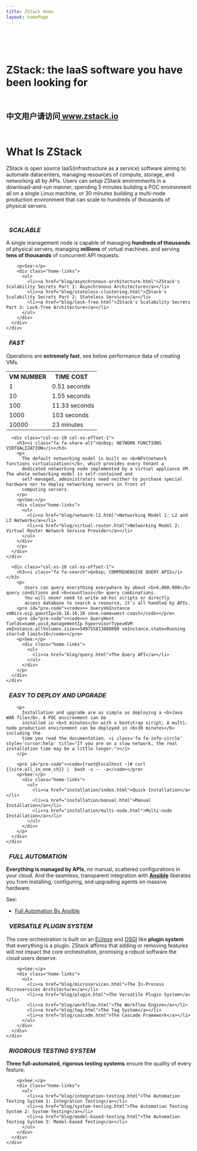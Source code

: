 ```yaml
---
title: ZStack Home
layout: homePage
---
```

<div class="home-slogan-background">
  <div class="homepage-intro">
    <div class="container">
      <div class="row">
        <div class="col-xs-10 col-xs-offset-1" style="padding-top: 50px">
            <h1 class="homepage-slogan">ZStack: the IaaS software you have been looking for</h1>
        </div>
      </div>
    </div>
  </div>
</div>

<div class="homepage-padding-even">
  <div class="container">
    <div class="row">
      <div class="col-xs-10 col-xs-offset-1" style="padding-top: 10px">
        <h2>中文用户请访问<a href="http://zstack.io/"> www.zstack.io </a></h2>   
      </div>
    </div>
  </div>
</div>

<div class="homepage-padding-odd">
    <div class="row">
      <div class="col-xs-10 col-xs-offset-1" style="padding-top: 10px">
        <h1>What Is ZStack</h1>
        <p>
          ZStack is open source IaaS(infrastructure as a service) software aiming to automate datacenters,
          managing resources of compute, storage, and networking all by APIs. Users can setup ZStack
          environments in a download-and-run manner, spending 5 minutes building a POC environment all on a single Linux machine,
          or 30 minutes building a multi-node production environment that can scale to hundreds of thousands of physical servers.
        </p>
      </div>
    </div>
  </div>
</div>


<div class="homepage-padding-even">
  <div class="container">
    <div class="row">
      <div class="col-xs-10 col-xs-offset-1" style="padding-top: 10px">
        <h3><i class="fa fa-sitemap">&nbsp; SCALABLE</i></h3>
        <p>A single management node is capable of managing <b>hundreds of thousands</b> of physical servers, managing <b>millions</b> of virtual machines,
          and serving <b>tens of thousands</b> of concurrent API requests.</p>

        <p>See:</p>
        <div class="home-links">
          <ul>
            <li><a href="blog/asynchronous-architecture.html">ZStack's Scalability Secrets Part 1: Asynchronous Architecture</a></li>
            <li><a href="blog/stateless-clustering.html">ZStack's Scalability Secrets Part 2: Stateless Services</a></li>
            <li><a href="blog/lock-free.html">ZStack's Scalability Secrets Part 3: Lock-free Architecture</a></li>
          </ul>
        </div>
      </div>
    </div>
  </div>
</div>

<div class="homepage-padding-odd">
  <div class="container">
    <div class="row">
      <div class="col-xs-10 col-xs-offset-1">
        <h3><i class="fa fa-bolt">&nbsp; FAST</i></h3>
        <p>Operations are <b>extremely fast</b>, see below performance data of creating VMs.
        <table class="table table-bordered home-table" style="margin-bottom: 0;">
          <tr>
            <th>VM NUMBER</td>
            <th>TIME COST&nbsp;&nbsp;
                <i class='fa fa-info-circle' style='cursor:help' title="Limited by hardware, this data is from a mixed environment containing real VMs created on nested virtualization hypervisor and simulator VMs, which are created by 100 threads using only one management node. We are 100% sure the performance will get better in the real data center with decent hardware."></i>
            </td>
          </tr>
          <tr>
            <td>1</td>
            <td>0.51 seconds</td>
          </tr>
          <tr>
            <td>10</td>
            <td>1.55 seconds</td>
          </tr>
          <tr>
            <td>100</td>
            <td>11.33 seconds</td>
          </tr>
          <tr>
            <td>1000</td>
            <td>103 seconds</td>
          </tr>
          <tr>
            <td>10000</td>
            <td>23 minutes</td>
          </tr>
        </table>
      </div>
    </div>
 </div>
</div>

<div class="homepage-padding-even">
  <div class="container">
    <div class="row">

      <div class="col-xs-10 col-xs-offset-1">
        <h3><i class="fa fa-share-alt">&nbsp; NETWORK FUNCTIONS VIRTUALIZATION</i></h3>
        <p>
          The default networking model is built on <b>NFV(network functions virtualization)</b>, which provides every tenant a
          dedicated networking node implemented by a virtual appliance VM. The whole networking model is self-contained and
          self-managed, administrators need neither to purchase special hardware nor to deploy networking servers in front of
          computing servers.
        </p>
        <p>See:</p>
        <div class="home-links">
          <ul>
            <li><a href="blog/network-l2.html">Networking Model 1: L2 and L3 Network</a></li>
            <li><a href="blog/virtual-router.html">Networking Model 2: Virtual Router Network Service Provider</a></li>
          </ul>
        </div>
        </p>
      </div>
    </div>
  </div>
</div>

<div class="homepage-padding-odd">
  <div class="container">
    <div class="row">

      <div class="col-xs-10 col-xs-offset-1">
        <h3><i class="fa fa-search">&nbsp; COMPREHENSIVE QUERY APIS</i></h3>
        <p>
           Users can query everything everywhere by about <b>4,000,000</b> query conditions and <b>countless</b> query combinations.
           You will never need to write ad-hoc scripts or directly
           access database to search a resource, it's all handled by APIs.
        <pre id="pre-code"><code>>> QueryVmInstance vmNics.eip.guestIp=16.16.16.16 zone.name=west-coast</code></pre>
        <pre id="pre-code"><code>>> QueryHost fields=name,uuid,managementIp hypervisorType=KVM vmInstance.allVolumes.size>=549755813888000 vmInstance.state=Running start=0 limit=10</code></pre>
        <p>See:</p>
          <div class="home-links">
            <ul>
              <li><a href="blog/query.html">The Query API</a></li>
            </ul>
          </div>
        </p>
      </div>
    </div>
  </div>
</div>

<div class="homepage-padding-even">
  <div class="container">
    <div class="row">
      <div class="col-xs-10 col-xs-offset-1">
        <h3><i class="fa fa-leaf">&nbsp; EASY TO DEPLOY AND UPGRADE </i></h3>

        <p>
          Installation and upgrade are as simple as deploying a <b>Java WAR file</b>. A POC environment can be
          installed in <b>5 minutes</b> with a bootstrap script; A multi-node production environment can be deployed in <b>30 minutes</b> including the
          time you read the documentation. <i class='fa fa-info-circle' style='cursor:help' title="If you are on a slow network, the real installation time may be a little longer."></i>
        </p>

        <pre id="pre-code"><code>[root@localhost ~]# curl {{site.all_in_one_ch}} |  bash -s -- -a</code></pre>
        <p>See:</p>
          <div class="home-links">
            <ul>
              <li><a href="installation/index.html">Quick Installation</a></li>
              <li><a href="installation/manual.html">Manual Installation</a></li>
              <li><a href="installation/multi-node.html">Multi-node Installation</a></li>
            </ul>
          </div>
        </p>
      </div>
    </div>
  </div>
</div>

<div class="homepage-padding-odd">
  <div class="container">
    <div class="row">
      <div class="col-xs-10 col-xs-offset-1">
        <h3><i class="fa fa-wrench">&nbsp; FULL AUTOMATION</i></h3>
        <p>
          <b>Everything is managed by APIs</b>, no manual, scattered configurations in your cloud. And
          the seamless, transparent integration with <a href="http://www.ansible.com/home"><b>Ansible</b></a>
          liberates you from installing, configuring, and upgrading agents on massive hardware.
        </p>
        <p>See:</p>
          <div class="home-links">
            <ul>
              <li><a href="blog/ansible.html">Full Automation By Ansible</a></li>
            </ul>
          </div>
      </div>
    </div>
  </div>
</div>

<div class="homepage-padding-even">
  <div class="container">
    <div class="row">
      <div class="col-xs-10 col-xs-offset-1">
        <h3><i class="fa fa-random">&nbsp; VERSATILE PLUGIN SYSTEM</i></h3>
        <p>
          The core orchestration is built on an <a href="https://eclipse.org/">Eclipse</a> and
          <a href="http://www.osgi.org/Main/HomePage">OSGI</a> like <b>plugin system</b> that
          everything is a plugin. ZStack affirms that adding or removing features will not
          impact the core orchestration, promising a robust software the cloud
          users deserve.
        </p>

        <p>See:</p>
        <div class="home-links">
          <ul>
            <li><a href="blog/microservices.html">The In-Process Microservices Architecture</a></li>
            <li><a href="blog/plugin.html">The Versatile Plugin System</a></li>
            <li><a href="blog/workflow.html">The Workflow Engine</a></li>
            <li><a href="blog/tag.html">The Tag System</a></li>
            <li><a href="blog/cascade.html">The Cascade Framework</a></li>
          </ul>
        </div>
      </div>
    </div>
  </div>
</div>

<div class="homepage-padding-odd">
  <div class="container">
    <div class="row">
      <div class="col-xs-10 col-xs-offset-1">
        <h3><i class="fa fa-cubes">&nbsp; RIGOROUS TESTING SYSTEM</i></h3>
        <p>
          <b>Three full-automated, rigorous testing systems</b> ensure the quality of every feature.
        </p>

        <p>See:</p>
        <div class="home-links">
          <ul>
            <li><a href="blog/integration-testing.html">The Automation Testing System 1: Integration Testing</a></li>
            <li><a href="blog/system-testing.html">The Automation Testing System 2: System Testing</a></li>
            <li><a href="blog/model-based-testing.html">The Automation Testing System 3: Model-based Testing</a></li>
          </ul>
        </div>
      </div>
    </div>
  </div>
</div>

